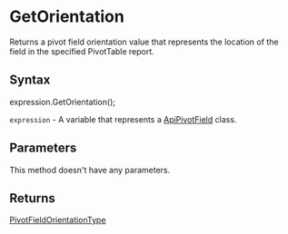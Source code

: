 # GetOrientation

Returns a pivot field orientation value that represents the location
of the field in the specified PivotTable report.

## Syntax

expression.GetOrientation();

`expression` - A variable that represents a [ApiPivotField](../ApiPivotField.md) class.

## Parameters

This method doesn't have any parameters.

## Returns

[PivotFieldOrientationType](../../Enumeration/PivotFieldOrientationType.md)